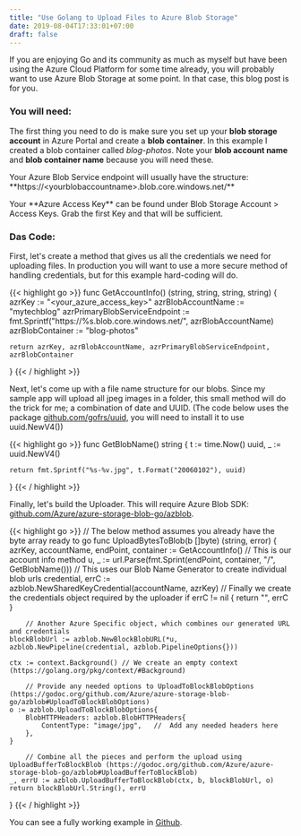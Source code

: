 ```yaml
---
title: "Use Golang to Upload Files to Azure Blob Storage"
date: 2019-08-04T17:33:01+07:00
draft: false
---
```


If you are enjoying Go and its community as much as myself but have been using the Azure Cloud Platform for some time already, you will probably want to use Azure Blob Storage at some point. In that case, this blog post is for you.

### You will need:
The first thing you need to do is make sure you set up your **blob storage account** in Azure Portal and create a **blob container**. In this example I created a blob container called *blog-photos*. Note your **blob account name** and **blob container name** because you will need these. 
  
<div>Your Azure Blob Service endpoint will usually have the structure: </div>**https://&lt;yourblobaccountname&gt;.blob.core.windows.net/**
<p>  </p>
Your **Azure Access Key** can be found under Blob Storage Account > Access Keys. Grab the first Key and that will be sufficient. 

### Das Code:
First, let's create a method that gives us all the credentials we need for uploading files. In production you will want to use a more secure method of handling credentials, but for this example hard-coding will do. 

{{< highlight go >}}
func GetAccountInfo() (string, string, string, string) {
	azrKey := "<your_azure_access_key>"
	azrBlobAccountName := "mytechblog"
	azrPrimaryBlobServiceEndpoint := fmt.Sprintf("https://%s.blob.core.windows.net/", azrBlobAccountName)
	azrBlobContainer := "blog-photos"

	return azrKey, azrBlobAccountName, azrPrimaryBlobServiceEndpoint, azrBlobContainer
}
{{< / highlight >}}

Next, let's come up with a file name structure for our blobs. Since my sample app will upload all jpeg images in a folder, this small method will do the trick for me; a combination of date and  UUID. (The code below uses the package [github.com/gofrs/uuid](github.com/gofrs/uuid), you will need to install it to use uuid.NewV4())

{{< highlight go >}}
func GetBlobName() string {
	t := time.Now()
	uuid, _ := uuid.NewV4()

	return fmt.Sprintf("%s-%v.jpg", t.Format("20060102"), uuid)
}
{{< / highlight >}}

Finally, let's build the Uploader. This will require Azure Blob SDK: [github.com/Azure/azure-storage-blob-go/azblob](github.com/Azure/azure-storage-blob-go/azblob). 

{{< highlight go >}}
// The below method assumes you already have the byte array ready to go
func UploadBytesToBlob(b []byte) (string, error) {
	azrKey, accountName, endPoint, container := GetAccountInfo()    // This is our account info method
	u, _ := url.Parse(fmt.Sprint(endPoint, container, "/", GetBlobName()))  // This uses our Blob Name Generator to create individual blob urls
	credential, errC := azblob.NewSharedKeyCredential(accountName, azrKey)  // Finally we create the credentials object required by the uploader
	if errC != nil {
		return "", errC
	}

        // Another Azure Specific object, which combines our generated URL and credentials
	blockBlobUrl := azblob.NewBlockBlobURL(*u, azblob.NewPipeline(credential, azblob.PipelineOptions{}))    

	ctx := context.Background() // We create an empty context (https://golang.org/pkg/context/#Background)

        // Provide any needed options to UploadToBlockBlobOptions (https://godoc.org/github.com/Azure/azure-storage-blob-go/azblob#UploadToBlockBlobOptions)
	o := azblob.UploadToBlockBlobOptions{
		BlobHTTPHeaders: azblob.BlobHTTPHeaders{
			ContentType: "image/jpg",   //  Add any needed headers here
		},
	}

        // Combine all the pieces and perform the upload using UploadBufferToBlockBlob (https://godoc.org/github.com/Azure/azure-storage-blob-go/azblob#UploadBufferToBlockBlob)
	_, errU := azblob.UploadBufferToBlockBlob(ctx, b, blockBlobUrl, o)  
	return blockBlobUrl.String(), errU
}
{{< / highlight >}}

You can see a fully working example in [Github](https://github.com/inemtsev/go_blob_uploader/blob/master/main.go). 